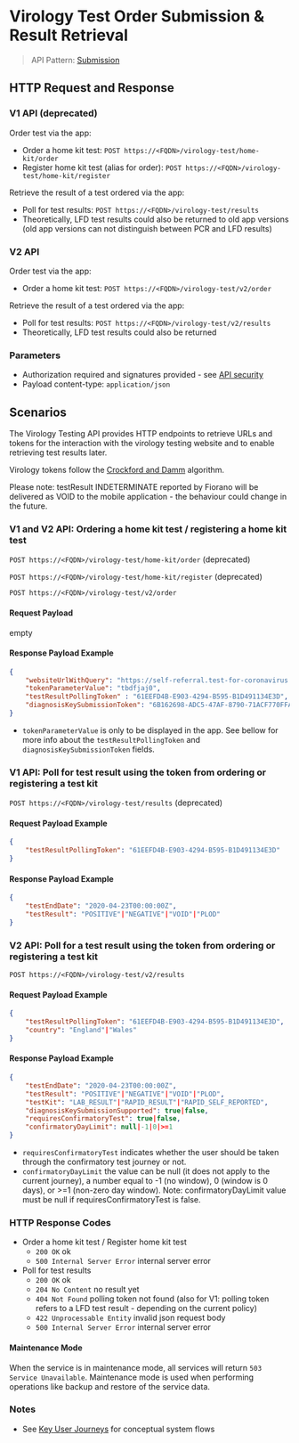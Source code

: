 # Virology Test Order Submission & Result Retrieval

> API Pattern: [Submission](../../../api-patterns.md#submission)

## HTTP Request and Response

### V1 API (deprecated)

Order test via the app:
- Order a home kit test: ```POST https://<FQDN>/virology-test/home-kit/order```
- Register home kit test (alias for order): ```POST https://<FQDN>/virology-test/home-kit/register``` 

Retrieve the result of a test ordered via the app:
- Poll for test results: ```POST https://<FQDN>/virology-test/results```
- Theoretically, LFD test results could also be returned to old app versions (old app versions can not distinguish between PCR and LFD results)

### V2 API

Order test via the app:
- Order a home kit test: ```POST https://<FQDN>/virology-test/v2/order```

Retrieve the result of a test ordered via the app:
- Poll for test results: ```POST https://<FQDN>/virology-test/v2/results```
- Theoretically, LFD test results could also be returned

### Parameters

- Authorization required and signatures provided - see [API security](../../../api-security.md)
- Payload content-type: ```application/json```

## Scenarios

The Virology Testing API provides HTTP endpoints to retrieve URLs and tokens for the interaction with the virology testing website and to enable retrieving test results later.

Virology tokens follow the [Crockford and Damm](../../../../design/details/crockford-damm.md) algorithm.

Please note: testResult INDETERMINATE reported by Fiorano will be delivered as VOID to the mobile application - the behaviour could change in the future.

### V1 and V2 API: Ordering a home kit test / registering a home kit test

```POST https://<FQDN>/virology-test/home-kit/order``` (deprecated)

```POST https://<FQDN>/virology-test/home-kit/register``` (deprecated)

```POST https://<FQDN>/virology-test/v2/order```

#### Request Payload
empty

#### Response Payload Example
```json
{
    "websiteUrlWithQuery": "https://self-referral.test-for-coronavirus.service.gov.uk/cta-start?ctaToken=tbdfjaj0",
    "tokenParameterValue": "tbdfjaj0",
    "testResultPollingToken" : "61EEFD4B-E903-4294-B595-B1D491134E3D",
    "diagnosisKeySubmissionToken": "6B162698-ADC5-47AF-8790-71ACF770FFAF",
}
```
* `tokenParameterValue` is only to be displayed in the app. See bellow for more info about the `testResultPollingToken` and `diagnosisKeySubmissionToken` fields. 


### V1 API: Poll for test result using the token from ordering or registering a test kit

```POST https://<FQDN>/virology-test/results``` (deprecated)

#### Request Payload Example
```json
{
    "testResultPollingToken": "61EEFD4B-E903-4294-B595-B1D491134E3D"
}
```

#### Response Payload Example
```json
{
    "testEndDate": "2020-04-23T00:00:00Z",
    "testResult": "POSITIVE"|"NEGATIVE"|"VOID"|"PLOD"
}
```

### V2 API: Poll for a test result using the token from ordering or registering a test kit

```POST https://<FQDN>/virology-test/v2/results```

#### Request Payload Example
```json
{
    "testResultPollingToken": "61EEFD4B-E903-4294-B595-B1D491134E3D",
    "country": "England"|"Wales"
}
```

#### Response Payload Example
```json
{
    "testEndDate": "2020-04-23T00:00:00Z",
    "testResult": "POSITIVE"|"NEGATIVE"|"VOID"|"PLOD",
    "testKit": "LAB_RESULT"|"RAPID_RESULT"|"RAPID_SELF_REPORTED",
    "diagnosisKeySubmissionSupported": true|false,
    "requiresConfirmatoryTest": true|false,
    "confirmatoryDayLimit": null|-1|0|>=1
}
```
- `requiresConfirmatoryTest` indicates whether the user should be taken through the confirmatory test journey or not.
- `confirmatoryDayLimit` the value can be null (it does not apply to the current journey), a number equal to -1 (no window), 0 (window is 0 days), or >=1 (non-zero day window). Note: confirmatoryDayLimit value must be null if requiresConfirmatoryTest is false.

### HTTP Response Codes

- Order a home kit test / Register home kit test
  - `200 OK` ok
  - `500 Internal Server Error` internal server error
- Poll for test results
  - `200 OK` ok
  - `204 No Content` no result yet
  - `404 Not Found` polling token not found (also for V1: polling token refers to a LFD test result - depending on the current policy)
  - `422 Unprocessable Entity` invalid json request body
  - `500 Internal Server Error` internal server error

#### Maintenance Mode

When the service is in maintenance mode, all services will return `503 Service Unavailable`. Maintenance mode is used when performing operations like backup and restore of the service data.

### Notes

- See [Key User Journeys](../../../journeys.md) for conceptual system flows
